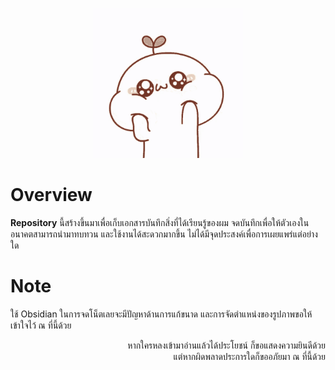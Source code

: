 <p align="center">
  <img width="240" src="./_assets/Cute.gif">
</p>

# Overview
**Repository** นี้สร้างขึ้นมาเพื่อเก็บเอกสารบันทึกสิ่งที่ได้เรียนรู้ของผม จดบันทึกเพื่อให้ตัวเองในอนาคตสามารถนำมาทบทวน และใช้งานได้สะดวกมากขึ้น ไม่ได้มีจุดประสงค์เพื่อการเผยแพร่แต่อย่างใด

# Note
ใช้ Obsidian ในการจดโน็ตเลยจะมีปัญหาด้านการแก้ขนาด และการจัดตำแหน่งของรูปภาพขอให้เข้าใจไว้ ณ ที่นี้ด้วย

<p align="right">
หากใครหลงเข้ามาอ่านแล้วได้ประโยชน์ ก็ขอแสดงความยินดีด้วย
<br>
แต่หากผิดพลาดประการใดก็ขออภัยมา ณ ที่นี้ด้วย
</p>
